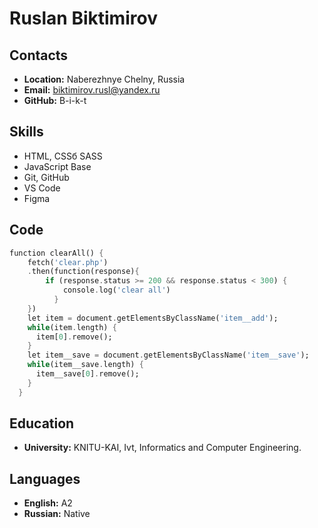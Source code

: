 # Ruslan Biktimirov #

## Contacts
* **Location:** Naberezhnye Chelny, Russia
* **Email:** biktimirov.rusl@yandex.ru
* **GitHub:** B-i-k-t

## Skills

- HTML, CSSб SASS
- JavaScript Base
- Git, GitHub
- VS Code
- Figma

## Code

```dart
function clearAll() {
    fetch('clear.php')
    .then(function(response){
        if (response.status >= 200 && response.status < 300) {  
            console.log('clear all') 
          }
    })
    let item = document.getElementsByClassName('item__add');
    while(item.length) {
      item[0].remove();
    }
    let item__save = document.getElementsByClassName('item__save');
    while(item__save.length) {
      item__save[0].remove();
    } 
  }
  ```
  
## Education

* **University:** KNITU-KAI, Ivt, Informatics and Computer Engineering. 

## Languages

- **English:** A2
- **Russian:** Native
